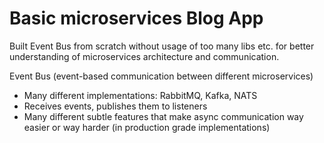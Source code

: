 # Basic microservices Blog App

Built Event Bus from scratch without usage of too many libs etc. for better understanding of microservices architecture and communication.

Event Bus (event-based communication between different microservices)

- Many different implementations: RabbitMQ, Kafka, NATS
- Receives events, publishes them to listeners
- Many different subtle features that make async communication way easier or way harder (in production grade implementations)
